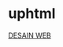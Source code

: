 # uphtml

[DESAIN WEB](https://www.canva.com/design/DAFwR44eNew/KhdJ7gesiENeW0lcSBbO3g/edit?utm_content=DAFwR44eNew&utm_campaign=designshare&utm_medium=link2&utm_source=sharebutton)
